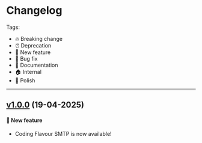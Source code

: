 # Changelog

Tags:

- 🔥 Breaking change
- ⏰ Deprecation
- 🚀 New feature
- 🐛 Bug fix
- 📘 Documentation
- 🏠 Internal
- 💅 Polish

---

## [v1.0.0](https://github.com/CodingFlavour/coding-flavour-smtp/releases/tag/1.0.0) (19-04-2025)

#### 🚀 New feature

- Coding Flavour SMTP is now available!